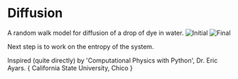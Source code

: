 # Diffusion
A random walk model for diffusion of a drop of dye in water. 
![Initial](https://github.com/p-j-r/diffusion_random_walk/blob/master/initial.png)
![Final](https://github.com/p-j-r/diffusion_random_walk/blob/master/final.png)

Next step is to work on the entropy of the system.

 Inspired (quite directly) by 'Computational Physics with Python', Dr. Eric Ayars. { California State University, Chico }
 
